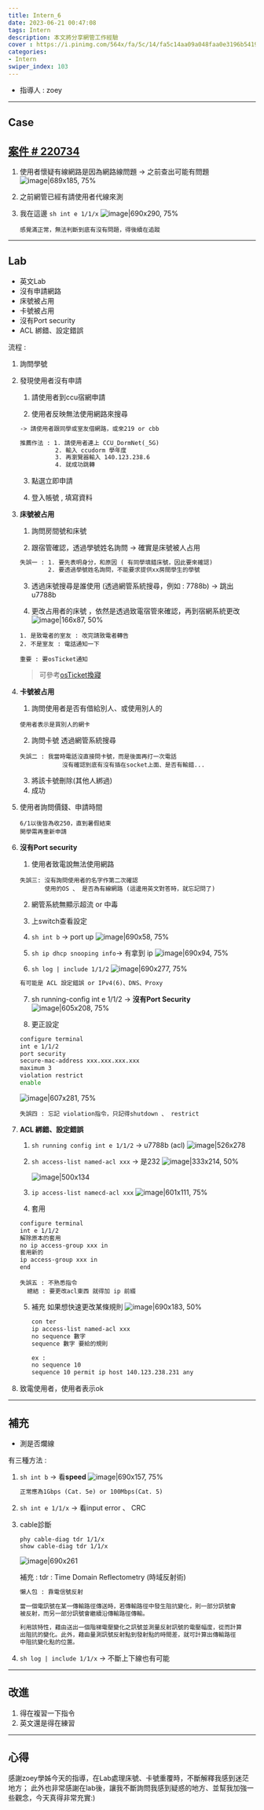 ```yaml
---
title: Intern_6
date: 2023-06-21 00:47:08
tags: Intern
description: 本文將分享網管工作經驗 
cover : https://i.pinimg.com/564x/fa/5c/14/fa5c14aa09a048faa0e3196b54193f36.jpg
categories:
- Intern
swiper_index: 103
---
```

- 指導人 : zoey
---

## Case
## [案件 # 220734](https://osticket.dorm.ccu.edu.tw/scp/tickets.php?id=749)
1. 使用者懷疑有線網路是因為網路線問題
-> 之前查出可能有問題
![image|689x185, 75%](intern-6/s1.jpg)

1. 之前網管已經有請使用者代線來測

2.  我在這邊 `sh int e 1/1/x`
![image|690x290, 75%](intern-6/s2.jpg)

    ```
    感覺滿正常，無法判斷到底有沒有問題，得後續在追蹤
    ```

---
## Lab
- 英文Lab
- 沒有申請網路
- 床號被占用
- 卡號被占用
- 沒有Port security
- ACL 綁錯、設定錯誤

流程 :  

1. 詢問學號

2. 發現使用者沒有申請 
   1. 請使用者到ccu宿網申請 

   2. 使用者反映無法使用網路來搜尋 
   ```txt
   -> 請使用者跟同學或室友借網路，或來219 or cbb

   推薦作法 : 1. 請使用者連上 CCU_DormNet(_5G)
             2. 輸入 ccudorm 學年度
             3. 再瀏覽器輸入 140.123.238.6
             4. 就成功跳轉
   ```
   3. 點選立即申請
   
   4. 登入帳號 , 填寫資料

3. **床號被占用**
   
   1. 詢問房間號和床號 
   
   2. 跟宿管確認，透過學號姓名詢問 -> 確實是床號被人占用
   ```txt
   失誤一 : 1. 要先表明身分，和原因 ( 有同學填錯床號，因此要來確認)
           2. 要透過學號姓名詢問，不能要求提供xx房間學生的學號
   ```
   3. 透過床號搜尋是誰使用 (透過網管系統搜尋，例如 : 7788b) -> 跳出u7788b

   4. 更改占用者的床號 ，依然是透過致電宿管來確認，再到宿網系統更改
![image|166x87, 50%](intern-6/s3.jpg)
   ```
   1. 是致電者的室友 : 改完請致電者轉告
   2. 不是室友 : 電話通知一下
   
   重要 : 要osTicket通知
   ```
   > 可參考[osTicket換寢](https://osticket.dorm.ccu.edu.tw/scp/tickets.php?id=714)

4. **卡號被占用**
   
    1. 詢問使用者是否有借給別人、或使用別人的
    ```
    使用者表示是買別人的網卡
    ```
   2. 詢問卡號
   透過網管系統搜尋 
   ```
   失誤二 : 我當時電話沒直接問卡號，而是後面再打一次電話
               沒有確認到底有沒有插在socket上面、是否有輸錯...
   ```
 
   3. 將該卡號刪除(其他人綁過)
   4. 成功

5. 使用者詢問價錢、申請時間
   ```
   6/1以後皆為收250，直到暑假結束
   開學需再重新申請
   ```

6. **沒有Port security**
   1. 使用者致電說無法使用網路
    ```
    失誤三: 沒有詢問使用者的名字作第二次確認
           使用的OS 、 是否為有線網路 (這邊用英文對答時，就忘記問了)
    ```
   2. 網管系統無顯示超流 or 中毒

   3. 上switch查看設定

   4. `sh int b` -> port up 
![image|690x58, 75%](intern-6/s4.jpg)
   5. `sh ip dhcp snooping info`-> 有拿到 ip
![image|690x94, 75%](intern-6/s5.jpg)
   6. `sh log | include 1/1/2`
![image|690x277, 75%](intern-6/s6.jpg)
   ```txt
   有可能是 ACL 設定錯誤 or IPv4(6)、DNS、Proxy
   ```
   7. sh running-config int e 1/1/2 -> **沒有Port Security**
![image|605x208, 75%](intern-6/s7.jpg)
  
   8. 更正設定
   ```sh
   configure terminal
   int e 1/1/2
   port security
   secure-mac-address xxx.xxx.xxx.xxx
   maximum 3
   violation restrict
   enable
   ```
   ![image|607x281, 75%](intern-6/s8.jpg)
   ```
   失誤四 : 忘記 violation指令，只記得shutdown 、 restrict 
   ```

7. **ACL 綁錯、設定錯誤**
   1. `sh running config int e 1/1/2`  -> u7788b (acl)
![image|526x278](intern-6/s9.jpg)

   2. `sh access-list named-acl xxx` -> 是232
![image|333x214, 50%](intern-6/s10.jpg)

      ![image|500x134](intern-6/s11.jpg)

   3.  `ip access-list namecd-acl xxx`
![image|601x111, 75%](intern-6/s12.jpg)
   
   4. 套用
   ```sh
   configure terminal
   int e 1/1/2
   解除原本的套用
   no ip access-group xxx in
   套用新的
   ip access-group xxx in
   end
   ```
   ```
   失誤五 : 不熟悉指令
     總結 : 要更改acl東西 就得加 ip 前綴 
   ```
   5. 補充
   如果想快速更改某條規則
![image|690x183, 50%](intern-6/s13.jpg)
      ```sh
      con ter
      ip access-list named-acl xxx
      no sequence 數字
      sequence 數字 要給的規則

      ex : 
      no sequence 10
      sequence 10 permit ip host 140.123.238.231 any     
      ```

8. 致電使用者，使用者表示ok
---

## 補充

- 測是否爛線 

有三種方法 : 
1. `sh int b` -> 看**speed**
![image|690x157, 75%](intern-6/s14.jpg)

   ```txt
   正常應為1Gbps (Cat. 5e) or 100Mbps(Cat. 5)
   ```
2. `sh int e 1/1/x` -> 看input error 、 CRC
3. cable診斷
   ```
   phy cable-diag tdr 1/1/x
   show cable-diag tdr 1/1/x
   ```
   ![image|690x261](intern-6/s15.jpg)
   
   補充 : 
    tdr : Time Domain Reflectometry (時域反射術)
    ```txt
    懶人包 : 靠電信號反射
    
    當一個電訊號在某一傳輸路徑傳送時，若傳輸路徑中發生阻抗變化，則一部分訊號會
    被反射，而另一部分訊號會繼續沿傳輸路徑傳輸。
   
    利用該特性，藉由送出一個階梯電壓變化之訊號並測量反射訊號的電壓幅度，從而計算
    出阻抗的變化。此外，藉由量測訊號反射點到發射點的時間差，就可計算出傳輸路徑
    中阻抗變化點的位置。
    ```
4. `sh log | include 1/1/x` -> 不斷上下線也有可能 
---
## 改進

1. 得在複習一下指令
2. 英文還是得在練習
---
##  心得

感謝zoey學姊今天的指導，在Lab處理床號、卡號重覆時，不斷解釋我感到迷茫地方； 此外也非常感謝在lab後，讓我不斷詢問我感到疑惑的地方、並幫我加強一些觀念，今天真得非常充實:)